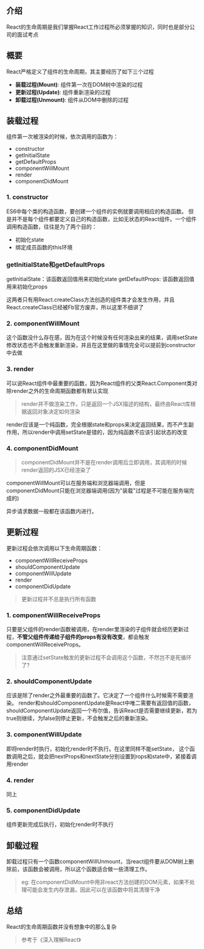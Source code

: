 ## 介绍
React的生命周期是我们掌握React工作过程所必须掌握的知识，同时也是部分公司的面试考点

## 概要
React严格定义了组件的生命周期，其主要经历了如下三个过程

+ **装载过程(Mount)**: 组件第一次在DOM树中渲染的过程
+ **更新过程(Update)**: 组件重新渲染的过程
+ **卸载过程(Unmount)**: 组件从DOM中删除的过程

## 装载过程

组件第一次被渲染的时候，依次调用的函数为：

+ constructor
+ getInitialState
+ getDefaultProps
+ componentWillMount
+ render
+ componentDidMount

### 1. constructor

ES6中每个类的构造函数，要创建一个组件的实例就要调用相应的构造函数。
但是并不是每个组件都要定义自己的构造函数，比如无状态的React组件。一个组件调用构造函数，往往是为了两个目的：
+ 初始化state
+ 绑定成员函数的this环境

### getInitialState和getDefaultProps

getInitialState：该函数返回值用来初始化state
getDefaultProps: 该函数返回值用来初始化props

这两者只有用React.createClass方法创造的组件类才会发生作用，并且React.createClass已经被Fb官方废弃，所以这里不细讲了

### 2. componentWillMount
这个函数没什么存在感，因为在这个时候没有任何渲染出来的结果，调用setState修改状态也不会触发重新渲染，并且在这里做的事情完全可以提前到constructor中去做

### 3. render

可以说React组件中最重要的函数，因为React组件的父类React.Component类对除render之外的生命周期函数都有默认实现

> render并不做渲染工作，只是返回一个JSX描述的结构，最终由React库根据返回对象决定如何渲染

render应该是一个纯函数，完全根据state和props来决定返回结果，而不产生副作用，所以render中调用setState是错的，因为纯函数不应该引起状态的改变

### 4. componentDidMount

> componentDidMount并不是在render调用后立即调用，其调用的时候render返回的JSX已经渲染了

componentWillMount可以在服务端和浏览器端调用，但是componentDidMount只能在浏览器端调用(因为"装载"过程是不可能在服务端完成的)

异步请求数据一般都在该函数内进行。

## 更新过程

更新过程会依次调用以下生命周期函数：
+ componentWillReceiveProps
+ shouldComponentUpdate
+ componentWillUpdate
+ render
+ componentDidUpdate

> 更新过程并不总是执行所有函数

### 1. componentWillReceiveProps

只要是父组件的render函数被调用，在render里渲染的子组件就会经历更新过程，**不管父组件传递给子组件的props有没有改变**，都会触发componentWillReceiveProps。
> 注意通过setState触发的更新过程不会调用这个函数，不然岂不是死循环了?

### 2. shouldComponentUpdate

应该是除了render之外最重要的函数了。它决定了一个组件什么时候需不需要渲染。
render和shouldComponentUpdate是React中唯二需要有返回值的函数，shouldComponentUpdate返回一个布尔值，告诉React是否需要继续更新，若为true则继续，为false则停止更新，不会触发之后的重新渲染。

### 3. componentWillUpdate
即将render时执行，初始化render时不执行。在这里同样不能setState，
这个函数调用之后，就会把nextProps和nextState分别设置到rops和state中，紧接着调用render

### 4. render
同上

### 5. componentDidUpdate

组件更新完成后执行，初始化render时不执行

## 卸载过程

卸载过程只有一个函数componentWillUnmount，当react组件要从DOM树上删除前，该函数会被调用，所以这个函数适合做一些清理工作。

> eg: 在componentDidMount中用非react方法创建的DOM元素，如果不处理可能会发生内存泄漏，因此可以在该函数中将其清理干净


## 总结

React的生命周期函数并没有想象中的那么复杂


> 参考于《深入理解React》
